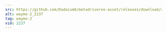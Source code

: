 ```yaml
---
src: https://github.com/Dadaism6/metadriverse-asset/releases/download/assetsv1.0.1/waymo-2_2237.mp4
alt: waymo-2_2237
tag: waymo-2
vid: 2237
---
```

